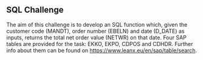 ## SQL Challenge
The aim of this challenge is to develop an SQL function which, given the customer code (MANDT), order number (EBELN) and date (D_DATE) as inputs, returns the total net order value (NETWR) on that date.
Four SAP tables are provided for the task: EKKO, EKPO, CDPOS and CDHDR. Further info about them can be found on https://www.leanx.eu/en/sap/table/search.
